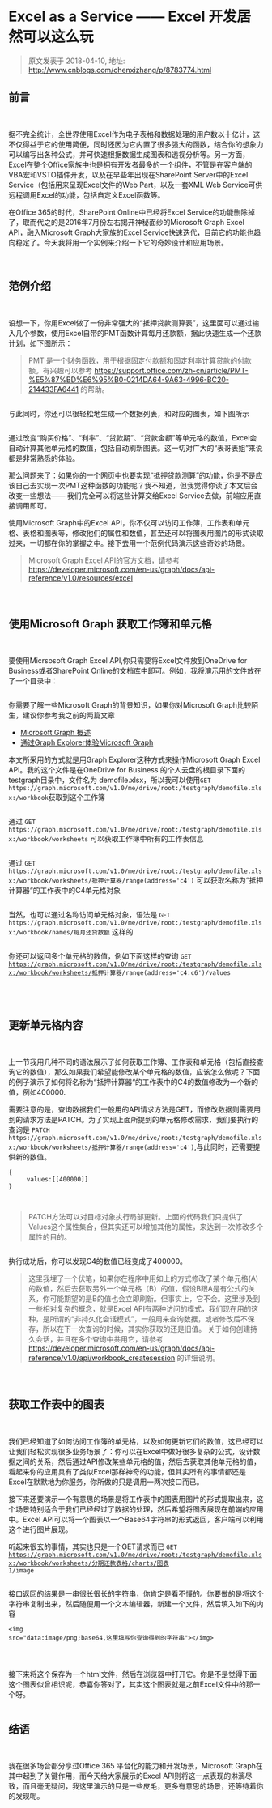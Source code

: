 # Excel as a Service &mdash;&mdash; Excel 开发居然可以这么玩 
> 原文发表于 2018-04-10, 地址: http://www.cnblogs.com/chenxizhang/p/8783774.html 


<h2>前言</h2><p><br></p><p>据不完全统计，全世界使用Excel作为电子表格和数据处理的用户数以十亿计，这不仅得益于它的使用简便，同时还因为它内置了很多强大的函数，结合你的想象力可以编写出各种公式，并可快速根据数据生成图表和透视分析等。另一方面，Excel在整个Office家族中也是拥有开发者最多的一个组件，不管是在客户端的VBA宏和VSTO插件开发，以及在早些年出现在SharePoint Server中的Excel Service（包括用来呈现Excel文件的Web Part，以及一套XML Web Service可供远程调用Excel的功能，包括自定义Excel函数等。<p>在Office 365的时代，SharePoint Online中已经将Excel Service的功能删除掉了，取而代之的是2016年7月份左右揭开神秘面纱的Microsoft Graph Excel API，融入Microsoft Graph大家族的Excel Service快速迭代，目前它的功能也趋向稳定了。今天我将用一个实例来介绍一下它的奇妙设计和应用场景。<p><br><h2>范例介绍</h2><p><br></p><p>设想一下，你用Excel做了一份非常强大的“抵押贷款测算表”，这里面可以通过输入几个参数，使用Excel自带的PMT函数计算每月还款额，据此快速生成一个还款计划，如下图所示：<blockquote><p>PMT 是一个财务函数，用于根据固定付款额和固定利率计算贷款的付款额。有兴趣可以参考 <a href="https://support.office.com/zh-cn/article/PMT-%E5%87%BD%E6%95%B0-0214DA64-9A63-4996-BC20-214433FA6441">https://support.office.com/zh-cn/article/PMT-%E5%87%BD%E6%95%B0-0214DA64-9A63-4996-BC20-214433FA6441</a> 的帮助。</p></blockquote><p><a href="https://github.com/chenxizhang/office365dev/blob/master/docs/images/2018-04-10-21-48-48.png"><img alt="" src="https://github.com/chenxizhang/office365dev/raw/master/docs/images/2018-04-10-21-48-48.png"></a><p>与此同时，你还可以很轻松地生成一个数据列表，和对应的图表，如下图所示<p><a href="https://github.com/chenxizhang/office365dev/blob/master/docs/images/2018-04-10-21-49-25.png"><img alt="" src="https://github.com/chenxizhang/office365dev/raw/master/docs/images/2018-04-10-21-49-25.png"></a><p>通过改变“购买价格”、“利率”、“贷款期”、“贷款金额”等单元格的数值，Excel会自动计算其他单元格的数值，包括自动刷新图表。这一切对广大的“表哥表姐”来说都是非常熟悉的体验。<p>那么问题来了：如果你的一个网页中也要实现“抵押贷款测算”的功能，你是不是应该自己去实现一次PMT这种函数的功能呢？我不知道，但我觉得你读了本文后会改变一些想法—— 我们完全可以将这些计算交给Excel Service去做，前端应用直接调用即可。<p>使用Microsoft Graph中的Excel API，你不仅可以访问工作簿，工作表和单元格、表格和图表等，修改他们的属性和数值，甚至还可以将图表用图片的形式读取过来，一切都在你的掌握之中。接下去用一个范例代码演示这些奇妙的场景。<blockquote><p>Microsoft Graph Excel API的官方文档，请参考 <a href="https://developer.microsoft.com/en-us/graph/docs/api-reference/v1.0/resources/excel">https://developer.microsoft.com/en-us/graph/docs/api-reference/v1.0/resources/excel</a></p></blockquote><h4><a href="https://github.com/chenxizhang/office365dev/blob/master/docs/excelgraph.md#%E4%BD%BF%E7%94%A8microsoft-graph-%E8%8E%B7%E5%8F%96%E5%B7%A5%E4%BD%9C%E7%B0%BF%E5%92%8C%E5%8D%95%E5%85%83%E6%A0%BC"><br></a></h4><h2>使用Microsoft Graph 获取工作簿和单元格</h2><p><br></p><p>要使用Micrsosoft Graph Excel API,你只需要将Excel文件放到OneDrive for Business或者SharePoint Online的文档库中即可。例如，我将演示用的文件放在了一个目录中：<p><a href="https://github.com/chenxizhang/office365dev/blob/master/docs/images/2018-04-10-21-58-45.png"><img alt="" src="https://github.com/chenxizhang/office365dev/raw/master/docs/images/2018-04-10-21-58-45.png"></a><p>你需要了解一些Microsoft Graph的背景知识，如果你对Microsoft Graph比较陌生，建议你参考我之前的两篇文章<ul><li><a href="https://github.com/chenxizhang/office365dev/blob/master/docs/microsoftgraphoverview.md">Microsoft Graph 概述</a><li><a href="https://github.com/chenxizhang/office365dev/blob/master/docs/graphexplorer.md">通过Graph Explorer体验Microsoft Graph</a></li></ul><p>本文所采用的方式就是用Graph Explorer这种方式来操作Microsoft Graph Excel API。我的这个文件是在OneDrive for Business 的个人云盘的根目录下面的testgraph目录中，文件名为 demofile.xlsx，所以我可以使用<code>GET https://graph.microsoft.com/v1.0/me/drive/root:/testgraph/demofile.xlsx:/workbook</code>获取到这个工作簿<p><a href="https://github.com/chenxizhang/office365dev/blob/master/docs/images/2018-04-10-22-03-30.png"><img alt="" src="https://github.com/chenxizhang/office365dev/raw/master/docs/images/2018-04-10-22-03-30.png"></a><p>通过 <code>GET https://graph.microsoft.com/v1.0/me/drive/root:/testgraph/demofile.xlsx:/workbook/worksheets</code> 可以获取工作簿中所有的工作表信息<p><a href="https://github.com/chenxizhang/office365dev/blob/master/docs/images/2018-04-10-22-04-12.png"><img alt="" src="https://github.com/chenxizhang/office365dev/raw/master/docs/images/2018-04-10-22-04-12.png"></a><p>通过 <code>GET https://graph.microsoft.com/v1.0/me/drive/root:/testgraph/demofile.xlsx:/workbook/worksheets/抵押计算器/range(address='c4')</code> 可以获取名称为“抵押计算器“的工作表中的C4单元格对象<p><a href="https://github.com/chenxizhang/office365dev/blob/master/docs/images/2018-04-10-22-05-14.png"><img alt="" src="https://github.com/chenxizhang/office365dev/raw/master/docs/images/2018-04-10-22-05-14.png"></a><p>当然，也可以通过名称访问单元格对象，语法是 <code>GET https://graph.microsoft.com/v1.0/me/drive/root:/testgraph/demofile.xlsx:/workbook/names/每月还贷数额</code> 这样的<p><a href="https://github.com/chenxizhang/office365dev/blob/master/docs/images/2018-04-10-22-07-58.png"><img alt="" src="https://github.com/chenxizhang/office365dev/raw/master/docs/images/2018-04-10-22-07-58.png"></a><p>你还可以返回多个单元格的数值，例如下面这样的查询 <code>GET <a href="https://graph.microsoft.com/v1.0/me/drive/root:/testgraph/demofile.xlsx:/workbook/worksheets/">https://graph.microsoft.com/v1.0/me/drive/root:/testgraph/demofile.xlsx:/workbook/worksheets/</a>抵押计算器/range(address='c4:c6')/values</code><p><a href="https://github.com/chenxizhang/office365dev/blob/master/docs/images/2018-04-10-22-10-13.png"><img alt="" src="https://github.com/chenxizhang/office365dev/raw/master/docs/images/2018-04-10-22-10-13.png"></a><h4><a href="https://github.com/chenxizhang/office365dev/blob/master/docs/excelgraph.md#%E6%9B%B4%E6%96%B0%E5%8D%95%E5%85%83%E6%A0%BC%E5%86%85%E5%AE%B9"><br></a></h4><h2>更新单元格内容</h2><p><br></p><p>上一节我用几种不同的语法展示了如何获取工作簿、工作表和单元格（包括直接查询它的数值），那么如果我们希望能修改某个单元格的数值，应该怎么做呢？下面的例子演示了如何将名称为“抵押计算器“的工作表中的C4的数值修改为一个新的值，例如400000.<p>需要注意的是，查询数据我们一般用的API请求方法是GET，而修改数据则需要用到的请求方法是PATCH。为了实现上面所提到的单元格修改需求，我们要执行的查询是 <code>PATCH https://graph.microsoft.com/v1.0/me/drive/root:/testgraph/demofile.xlsx:/workbook/worksheets/抵押计算器/range(address='c4')</code>,与此同时，还需要提供新的数值。<pre><code>{
     values:[[400000]]
}

</code></pre><blockquote><p>PATCH方法可以对目标对象执行局部更新。上面的代码我们只提供了Values这个属性集合，但其实还可以增加其他的属性，来达到一次修改多个属性的目的。</p></blockquote><p><a href="https://github.com/chenxizhang/office365dev/blob/master/docs/images/2018-04-10-22-18-05.png"><img alt="" src="https://github.com/chenxizhang/office365dev/raw/master/docs/images/2018-04-10-22-18-05.png"></a><p>执行成功后，你可以发现C4的数值已经变成了400000。<blockquote><p>这里我埋了一个伏笔，如果你在程序中用如上的方式修改了某个单元格(A)的数值，然后去获取另外一个单元格（B）的值，假设B跟A是有公式的关系，你可能期望的是B的值也会立即刷新。但事实上，它不会。这里涉及到一些相对复杂的概念，就是Excel API有两种访问的模式，我们现在用的这种，是所谓的“非持久化会话模式”，一般用来查询数据，或者修改后不保存，所以在下一次查询的时候，其实你获取的还是旧值。 关于如何创建持久会话，并且在多个查询中共用它，请参考 <a href="https://developer.microsoft.com/en-us/graph/docs/api-reference/v1.0/api/workbook_createsession">https://developer.microsoft.com/en-us/graph/docs/api-reference/v1.0/api/workbook_createsession</a> 的详细说明。</p></blockquote><h4><a href="https://github.com/chenxizhang/office365dev/blob/master/docs/excelgraph.md#%E8%8E%B7%E5%8F%96%E5%B7%A5%E4%BD%9C%E8%A1%A8%E4%B8%AD%E7%9A%84%E5%9B%BE%E8%A1%A8"><br></a></h4><h2>获取工作表中的图表</h2><p><br></p><p>我们已经知道了如何访问工作簿的单元格，以及如何更新它们的数值，这已经可以让我们轻松实现很多业务场景了：你可以在Excel中做好很多复杂的公式，设计数据之间的关系，然后通过API修改某些单元格的值，然后去获取其他单元格的值，看起来你的应用具有了类似Excel那样神奇的功能，但其实所有的事情都还是Excel在默默地为你服务，你所做的只是调用一两次接口而已。<p>接下来还要演示一个有意思的场景是将工作表中的图表用图片的形式提取出来，这个场景特别适合于我们已经经过了数据的处理，然后希望将图表展现在前端的应用中。Excel API可以将一个图表以一个Base64字符串的形式返回，客户端可以利用这个进行图片展现。<p>听起来很玄的事情，其实也只是一个GET请求而已 <code>GET https://graph.microsoft.com/v1.0/me/drive/root:/testgraph/demofile.xlsx:/workbook/worksheets/分期还款表格/charts/图表 1/image</code><p><a href="https://github.com/chenxizhang/office365dev/blob/master/docs/images/2018-04-10-22-27-06.png"><img alt="" src="https://github.com/chenxizhang/office365dev/raw/master/docs/images/2018-04-10-22-27-06.png"></a><p>接口返回的结果是一串很长很长的字符串，你肯定是看不懂的。你要做的是将这个字符串复制出来，然后随便用一个文本编辑器，新建一个文件，然后填入如下的内容<pre><code>&lt;img src="data:image/png;base64,这里填写你查询得到的字符串"&gt;&lt;/img&gt;

</code></pre><p>接下来将这个保存为一个html文件，然后在浏览器中打开它。你是不是觉得下面这个图表似曾相识呢，恭喜你答对了，其实这个图表就是之前Excel文件中的那一个呀。<p><a href="https://github.com/chenxizhang/office365dev/blob/master/docs/images/2018-04-10-22-30-05.png"><img alt="" src="https://github.com/chenxizhang/office365dev/raw/master/docs/images/2018-04-10-22-30-05.png"></a><h2>结语</h2><p><br></p><p>我在很多场合都分享过Office 365 平台化的能力和开发场景，Microsoft Graph在其中起到了关键作用，而今天给大家展示的Excel API则将这一点表现的淋漓尽致，而且毫无疑问，我这里演示的只是一些皮毛，更多有意思的场景，还等待着你的发现呢。